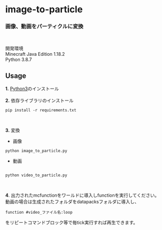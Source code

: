 # image-to-particle
### 画像、動画をパーティクルに変換  
<br>

開発環境<br>
Minecraft Java Edition 1.18.2<br>
Python 3.8.7<br>

## Usage
**1.** [Python3](https://www.python.org/downloads/)のインストール<br><br>
**2.** 依存ライブラリのインストール  
```
pip install -r requirements.txt
```
<br>

**3.** 変換  


* 画像

```
python image_to_particle.py
```

* 動画
```

python video_to_particle.py
```
<br>

**4**. 出力されたmcfunctionをワールドに導入しfunctionを実行してください。<br>
動画の場合は生成されたフォルダをdatapacksフォルダに導入し、
```mcfunction
function #video_ファイル名:loop
```
をリピートコマンドブロック等で毎tick実行すれば再生できます。
